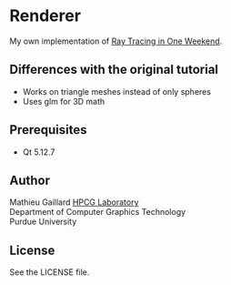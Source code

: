 # Renderer
My own implementation of [Ray Tracing in One Weekend](https://raytracing.github.io/books/RayTracingInOneWeekend.html). 

## Differences with the original tutorial
* Works on triangle meshes instead of only spheres
* Uses glm for 3D math

## Prerequisites
- Qt 5.12.7

## Author
Mathieu Gaillard
[HPCG Laboratory](http://hpcg.purdue.edu/)  
Department of Computer Graphics Technology  
Purdue University

## License
See the LICENSE file.
